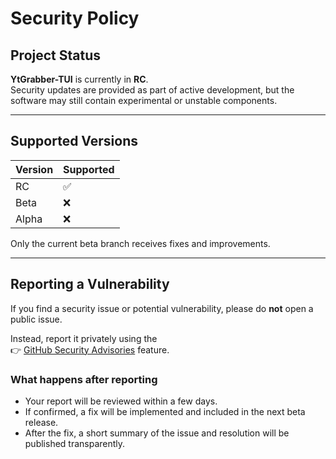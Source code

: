 # Security Policy

## Project Status

**YtGrabber-TUI** is currently in **RC**.  
Security updates are provided as part of active development, but the software may still contain experimental or unstable components.

---

## Supported Versions

| Version | Supported          |
| -------- | ------------------ |
| RC     | :white_check_mark: |
| Beta   | :x:                |
| Alpha | :x:                |

Only the current beta branch receives fixes and improvements.

---

## Reporting a Vulnerability

If you find a security issue or potential vulnerability, please do **not** open a public issue.

Instead, report it privately using the  
👉 [GitHub Security Advisories](https://github.com/zheny-creator/YtGrabber-TUI/security/advisories/new) feature.

### What happens after reporting
- Your report will be reviewed within a few days.  
- If confirmed, a fix will be implemented and included in the next beta release.  
- After the fix, a short summary of the issue and resolution will be published transparently.
